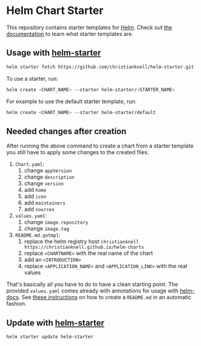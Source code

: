 # Helm Chart Starter

This repository contains starter templates for [Helm](https://helm.sh). Check out [the documentation](https://helm.sh/docs/topics/charts/#chart-starter-packs) to learn what starter templates are.

## Usage with [helm-starter](https://github.com/salesforce/helm-starter)

```bash
helm starter fetch https://github.com/christianknell/helm-starter.git
```

To use a starter, run:

```bash
helm create <CHART_NAME> --starter helm-starter/<STARTER_NAME>
```

For example to use the default starter template, run:

```bash
helm create <CHART_NAME> --starter helm-starter/default
```

## Needed changes after creation

After running the above command to create a chart from a starter template you still have to apply some changes to the created files.

1. `Chart.yaml`:
   1. change `appVersion`
   2. change `description`
   3. change `version`
   4. add `home`
   5. add `icon`
   6. add `maintainers`
   7. add `sources`
2. `values.yaml`:
   1. change `image.repository`
   2. change `image.tag`
3. `README.md.gotmpl`:
   1. replace the helm registry host `christianknell https://christianknell.github.io/helm-charts`
   2. replace `<CHARTNAME>` with the real name of the chart
   3. add an `<INTRODUCTION>`
   4. replace `<APPLICATION_NAME>` and `<APPLICATION_LINK>` with the real values

That's basically all you have to do to have a clean starting point.
The provided `values.yaml` comes already with annotations for usage with [helm-docs](https://github.com/norwoodj/helm-docs).
See [these instructions](https://github.com/christianknell/helm-charts/tree/main/development) on how to create a `README.md` in an automatic fashion.

## Update with [helm-starter](https://github.com/salesforce/helm-starter)

```bash
helm starter update helm-starter
```
